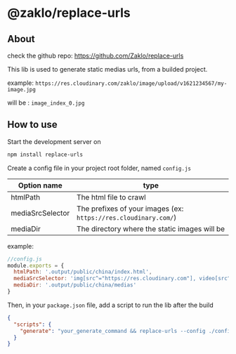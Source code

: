 # @zaklo/replace-urls

## About

check the github repo: https://github.com/Zaklo/replace-urls

This lib is used to generate static medias urls, from a builded project.

example: `https://res.cloudinary.com/zaklo/image/upload/v1621234567/my-image.jpg`

will be : `image_index_0.jpg`

## How to use

Start the development server on 

```bash
npm install replace-urls
```

Create a config file in your project root folder, named `config.js`


| Option name   | type                                                            |
|---------------|-----------------------------------------------------------------|
| htmlPath     | The html file to crawl                                          |
| mediaSrcSelector  | The prefixes of your images (ex: `https://res.cloudinary.com/`) |
| mediaDir | The directory where the static images will be                   |

example: 

```js
//config.js
module.exports = {
  htmlPath: '.output/public/china/index.html',
  mediaSrcSelector: 'img[src^="https://res.cloudinary.com"], video[src^="https://res.cloudinary.com"]',
  mediaDir: '.output/public/china/medias'
}
```

Then, in your `package.json` file, add a script to run the lib after the build

```json
{
  "scripts": {
    "generate": "your_generate_command && replace-urls --config ./config.js"
  }
}
```